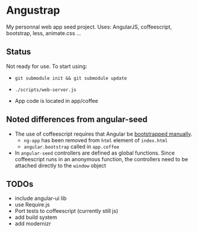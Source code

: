 # Angustrap

My personnal web app seed project. 
Uses: AngularJS, coffeescript, bootstrap, less, animate.css ... 

## Status

Not ready for use.
To start using:

* `git submodule init && git submodule update`

* `./scripts/web-server.js`

* App code is located in app/coffee

## Noted differences from angular-seed
* The use of coffeescript requires that Angular be [bootstrapped manually](http://docs.angularjs.org/guide/bootstrap).
	* `ng-app` has been removed from `html` element of `index.html`
	* `angular.bootstrap` called in  `app.coffee`
* In `angular-seed` controllers are defined as global functions.  Since coffeescript runs in an anonymous function, the controllers need to be attached directly to the `window` object

## TODOs

* include angular-ui lib
* use Require.js
* Port tests to coffeescript (currently still js)
* add build system
* add modernizr
